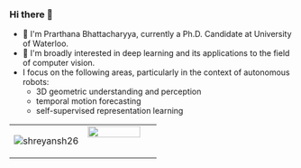 ### Hi there 👋
- 🌱 I'm Prarthana Bhattacharyya, currently a Ph.D. Candidate at University of Waterloo.
- 🔭 I'm broadly interested in deep learning and its applications to the field of computer vision. 
- I focus on the following areas, particularly in the context of autonomous robots:
  - 3D geometric understanding and perception
  - temporal motion forecasting  
  - self-supervised representation learning
  
<table><tr><td valign="top" width="50%">

<p align="center"> <img src="https://github-readme-stats.vercel.app/api?username=AutoVision-cloud&show_icons=true&count_private=true&theme=tokyonight" alt="shreyansh26" />

</td><td valign="top" width="50%">
<img src="https://github-readme-stats.vercel.app/api?username=AutoVision-cloud&count_private=true" align="left" style="width: 90%" />

</td></tr></table>  


<!--
**AutoVision-cloud/AutoVision-cloud** is a ✨ _special_ ✨ repository because its `README.md` (this file) appears on your GitHub profile.

Here are some ideas to get you started:

- 🔭 I’m currently working on ...
- 🌱 I’m currently learning ...
- 👯 I’m looking to collaborate on ...
- 🤔 I’m looking for help with ...
- 💬 Ask me about ...
- 📫 How to reach me: ...
- 😄 Pronouns: ...
- ⚡ Fun fact: ...
-->

